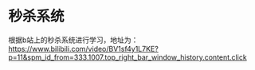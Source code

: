 # 秒杀系统
根据b站上的秒杀系统进行学习，地址为：https://www.bilibili.com/video/BV1sf4y1L7KE?p=11&spm_id_from=333.1007.top_right_bar_window_history.content.click

